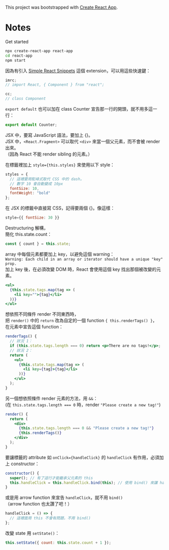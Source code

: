 This project was bootstrapped with [Create React App](https://github.com/facebookincubator/create-react-app).

# Notes

Get started

```sh
npx create-react-app react-app
cd react-app
npm start
```

因為有引入 [Simple React Snippets](https://marketplace.visualstudio.com/items?itemName=burkeholland.simple-react-snippets) 這個 extension，可以用這些快速鍵：

```jsx
imrc;
// import React, { Component } from "react";
```

```jsx
cc;
// class Component
```

`export default` 也可以加在 class Counter 宣告那一行的開頭，就不用多這一行：

```jsx
export default Counter;
```

JSX 中，要寫 JavaScript 語法，要加上 {}。  
JSX 中，`<React.Fragment>` 可以取代 `<div>` 來當一個父元素，而不會被 render 出來。  
（因為 React 不能 render sibling 的元素。）

在標籤裡加上 `style={this.styles}` 來使用以下 style：

```jsx
styles = {
  // 這裡要用駝峰式取代 CSS 中的 dash。
  // 數字 10 會自動變成 10px
  fontSize: 10,
  fontWeight: "bold"
};
```

在 JSX 的標籤中直接寫 CSS，記得要兩個 {}。像這樣：

```jsx
style={{ fontSize: 30 }}
```

Destructuring 解構，  
簡化 this.state.count：

```jsx
const { count } = this.state;
```

array 中每個元素都要加上 key，以避免這個 warning：  
`Warning: Each child in an array or iterator should have a unique "key" prop.`  
加上 key 後，在必須改變 DOM 時，React 會使用這個 key 找出那個被改變的元素。

```jsx
<ul>
  {this.state.tags.map(tag => (
    <li key="">{tag}</li>
  ))}
</ul>
```

想依照不同條件 render 不同東西時，  
把 `render()` 中的 `return` 改為自定的一個 function `{ this.renderTags() }`，  
在元素中宣告這個 function：

```jsx
renderTags() {
  // 狀況 1：
  if (this.state.tags.length === 0) return <p>There are no tags!</p>;
  // 狀況 2：
  return (
    <ul>
      {this.state.tags.map(tag => (
        <li key={tag}>{tag}</li>
      ))}
    </ul>
  );
}
```

另一個想依照條件 render 元素的方法，用 `&&`：  
(在 `this.state.tags.length === 0` 時，render `"Please create a new tag!"`)

```jsx
render() {
  return (
    <div>
      {this.state.tags.length === 0 && "Please create a new tag!"}
      {this.renderTags()}
    </div>
  );
}
```

要讓標籤的 attribute 如 `onClick={handleClick}` 的 `handleClick` 有作用，必須加上 constructor：

```jsx
constructor() {
  super(); // 有了這行才能繼承父元素的 this
  this.handleClick = this.handleClick.bind(this); // 使用 bind() 來讓 handleClick 可以用 this
}
```

或是用 arrow function 來宣告 `handleClick`，就不用 `bind()`  
（arrow function 也太讚了吧！）

```jsx
handleClick = () => {
  // 這裡面用 this 不會有問題，不用 bind()
};
```

改變 state 用 `setState()`：

```jsx
this.setState({ count: this.state.count + 1 });
```
